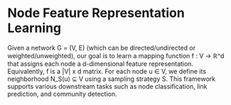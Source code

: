 # Node Feature Representation Learning

Given a network G = (V, E) (which can be directed/undirected or weighted/unweighted), our goal is to learn a mapping function f : V -> ℝ^d that assigns each node a d-dimensional feature representation. Equivalently, f is a |V| x d matrix. For each node u ∈ V, we define its neighborhood N_S(u) ⊆ V using a sampling strategy S. This framework supports various downstream tasks such as node classification, link prediction, and community detection.

